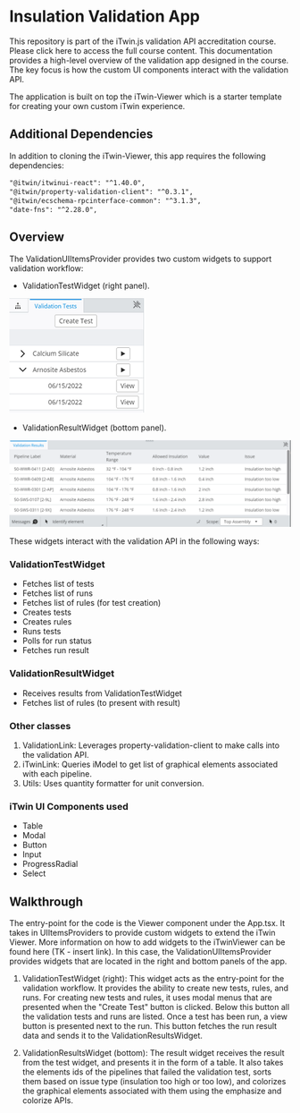# Insulation Validation App

This repository is part of the iTwin.js validation API accreditation course. Please click here to access the full course content. This documentation provides a high-level overview of the validation app designed in the course. The key focus is how the custom UI components interact with the validation API.

The application is built on top the iTwin-Viewer which is a starter template for creating your own custom iTwin experience.

## Additional Dependencies

In addition to cloning the iTwin-Viewer, this app requires the following dependencies:

```"@itwin/itwinui-react": "^1.40.0",
"@itwin/itwinui-react": "^1.40.0",
"@itwin/property-validation-client": "^0.3.1",
"@itwin/ecschema-rpcinterface-common": "^3.1.3",
"date-fns": "^2.28.0",
```

## Overview

The ValidationUIItemsProvider provides two custom widgets to support validation workflow:

- ValidationTestWidget (right panel).

![image-20220623105314849](.\right_panel)

- ValidationResultWidget (bottom panel).

![image-20220622170844583](.\bottom_panel)

These widgets interact with the validation API in the following ways:

### ValidationTestWidget

- Fetches list of tests
- Fetches list of runs
- Fetches list of rules (for test creation)
- Creates tests
- Creates rules
- Runs tests
- Polls for run status
- Fetches run result

### ValidationResultWidget

- Receives results from ValidationTestWidget
- Fetches list of rules (to present with result)

### Other classes

1) ValidationLink: Leverages property-validation-client to make calls into the validation API.
2) iTwinLink: Queries iModel to get list of graphical elements associated with each pipeline.
3) Utils: Uses quantity formatter for unit conversion.

### iTwin UI Components used

- Table
- Modal
- Button
- Input
- ProgressRadial
- Select

## Walkthrough

The entry-point for the code is the Viewer component under the App.tsx. It takes in UIItemsProviders to provide custom widgets to extend the iTwin Viewer. More information on how to add widgets to the iTwinViewer can be found here (TK - insert link). In this case, the ValidationUIItemsProvider provides widgets that are located in the right and bottom panels of the app.

1) ValidationTestWidget (right): This widget acts as the entry-point for the validation workflow. It provides the ability to create new tests, rules, and runs. For creating new tests and rules, it uses modal menus that are presented when the "Create Test" button is clicked. Below this button all the validation tests and runs are listed. Once a test has been run, a view button is presented next to the run. This button fetches the run result data and sends it to the ValidationResultsWidget.

2) ValidationResultsWidget (bottom): The result widget receives the result from the test widget, and presents it in the form of a table. It also takes the elements ids of the pipelines that failed the validation test, sorts them based on issue type (insulation too high or too low), and colorizes the graphical elements associated with them using the emphasize and colorize APIs.
